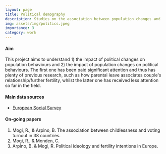 ```yaml
---
layout: page
title: Political demography
description: Studies on the association between population changes and political behaviours
img: assets/img/politics.jpeg
importance: 3
category: work
---
```


#### Aim

This project aims to understand 1) the impact of political changes on population behaviours and 2) the impact of population changes on political behaviours. The first one has been paid significant attention and thus has plenty of previous research, such as how parental leave associates couple's relationship/further fertility, whilst the latter one has received less attention so far in the field.


#### Main data sources

- [European Social Survey](https://www.europeansocialsurvey.org/)


#### On-going papers

1. Mogi, R., & Arpino, B. The association between childlessness and voting turnout in 38 countries.
2. Mogi, R., & Monden, C. 
3. Arpino, B. & Mogi, R. Political ideology and fertility intentions in Europe.
